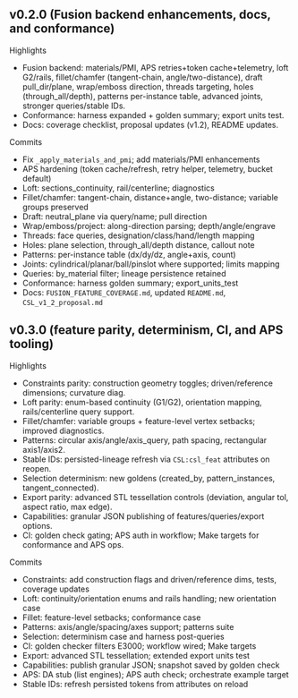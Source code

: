 ## v0.2.0 (Fusion backend enhancements, docs, and conformance)

Highlights
- Fusion backend: materials/PMI, APS retries+token cache+telemetry, loft G2/rails, fillet/chamfer (tangent-chain, angle/two-distance), draft pull_dir/plane, wrap/emboss direction, threads targeting, holes (through_all/depth), patterns per-instance table, advanced joints, stronger queries/stable IDs.
- Conformance: harness expanded + golden summary; export units test.
- Docs: coverage checklist, proposal updates (v1.2), README updates.

Commits
- Fix `_apply_materials_and_pmi`; add materials/PMI enhancements
- APS hardening (token cache/refresh, retry helper, telemetry, bucket default)
- Loft: sections_continuity, rail/centerline; diagnostics
- Fillet/chamfer: tangent-chain, distance+angle, two-distance; variable groups preserved
- Draft: neutral_plane via query/name; pull direction
- Wrap/emboss/project: along-direction parsing; depth/angle/engrave
- Threads: face queries, designation/class/hand/length mapping
- Holes: plane selection, through_all/depth distance, callout note
- Patterns: per-instance table (dx/dy/dz, angle+axis, count)
- Joints: cylindrical/planar/ball/pinslot where supported; limits mapping
- Queries: by_material filter; lineage persistence retained
- Conformance: harness golden summary; export_units_test
- Docs: `FUSION_FEATURE_COVERAGE.md`, updated `README.md`, `CSL_v1_2_proposal.md`

## v0.3.0 (feature parity, determinism, CI, and APS tooling)

Highlights
- Constraints parity: construction geometry toggles; driven/reference dimensions; curvature diag.
- Loft parity: enum-based continuity (G1/G2), orientation mapping, rails/centerline query support.
- Fillet/chamfer: variable groups + feature-level vertex setbacks; improved diagnostics.
- Patterns: circular axis/angle/axis_query, path spacing, rectangular axis1/axis2.
- Stable IDs: persisted-lineage refresh via `CSL:csl_feat` attributes on reopen.
- Selection determinism: new goldens (created_by, pattern_instances, tangent_connected).
- Export parity: advanced STL tessellation controls (deviation, angular tol, aspect ratio, max edge).
- Capabilities: granular JSON publishing of features/queries/export options.
- CI: golden check gating; APS auth in workflow; Make targets for conformance and APS ops.

Commits
- Constraints: add construction flags and driven/reference dims, tests, coverage updates
- Loft: continuity/orientation enums and rails handling; new orientation case
- Fillet: feature-level setbacks; conformance case
- Patterns: axis/angle/spacing/axes support; patterns suite
- Selection: determinism case and harness post-queries
- CI: golden checker filters E3000; workflow wired; Make targets
- Export: advanced STL tessellation; extended export units test
- Capabilities: publish granular JSON; snapshot saved by golden check
- APS: DA stub (list engines); APS auth check; orchestrate example target
- Stable IDs: refresh persisted tokens from attributes on reload
